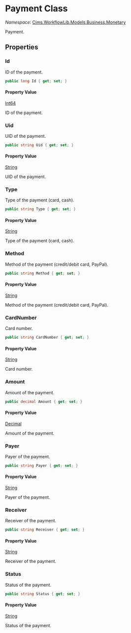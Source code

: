 # Payment Class 

*Namespace*: [Cims.WorkflowLib.Models.Business.Monetary](Cims.WorkflowLib.Models.Business.Monetary.md)

Payment.

## Properties 

### Id

ID of the payment.

```C#
public long Id { get; set; }
```

#### Property Value

[Int64](https://learn.microsoft.com/en-us/dotnet/api/system.int64)

ID of the payment.

### Uid

UID of the payment.

```C#
public string Uid { get; set; }
```

#### Property Value

[String](https://learn.microsoft.com/en-us/dotnet/api/system.string)

UID of the payment.

### Type

Type of the payment (card, cash).

```C#
public string Type { get; set; }
```

#### Property Value

[String](https://learn.microsoft.com/en-us/dotnet/api/system.string)

Type of the payment (card, cash).

### Method

Method of the payment (credit/debit card, PayPal).

```C#
public string Method { get; set; }
```

#### Property Value

[String](https://learn.microsoft.com/en-us/dotnet/api/system.string)

Method of the payment (credit/debit card, PayPal).

### CardNumber

Card number.

```C#
public string CardNumber { get; set; }
```

#### Property Value

[String](https://learn.microsoft.com/en-us/dotnet/api/system.string)

Card number.

### Amount

Amount of the payment.

```C#
public decimal Amount { get; set; }
```

#### Property Value

[Decimal](https://learn.microsoft.com/en-us/dotnet/api/system.decimal)

Amount of the payment.

### Payer

Payer of the payment.

```C#
public string Payer { get; set; }
```

#### Property Value

[String](https://learn.microsoft.com/en-us/dotnet/api/system.string)

Payer of the payment.

### Receiver

Receiver of the payment.

```C#
public string Receiver { get; set; }
```

#### Property Value

[String](https://learn.microsoft.com/en-us/dotnet/api/system.string)

Receiver of the payment.

### Status

Status of the payment.

```C#
public string Status { get; set; }
```

#### Property Value

[String](https://learn.microsoft.com/en-us/dotnet/api/system.string)

Status of the payment.

